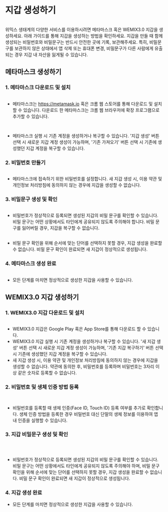 # 지갑 생성하기

<figure><img src="../../.gitbook/assets/wallet_guide_9.png" alt=""><figcaption></figcaption></figure>

위믹스 생태계의 다양한 서비스를 이용하시려면 메타마스크 혹은 WEMIX3.0 지갑을 생성하세요. 아래 가이드를 통해 지갑을 생성하는 방법을 확인하세요. 지갑을 만들 때 함께 생성되는 비밀번호와 비밀문구는 반드시 안전한 곳에 기록, 보관해주세요. 특히, 비밀문구를 보관하지 않은 상태에서 앱 삭제 또는 휴대폰 변경, 비밀문구가 다른 사람에게 유출되는 경우 지갑 내 자산을 잃게될 수 있습니다.

## 메타마스크 생성하기 <a href="#test" id="test"></a>

### 1. 메타마스크 다운로드 및 설치

<figure><img src="../../.gitbook/assets/wallet_guide_10 (1).png" alt=""><figcaption></figcaption></figure>

* 메타마스크는 https://metamask.io 혹은 크롬 웹 스토어를 통해 다운로드 및 설치할 수 있습니다. 다운로드 한 메타마스크는 크롬 웹 브라우저에 확장 프로그램으로 추가할 수 있습니다.

<figure><img src="../../.gitbook/assets/wallet_guide_10.png" alt=""><figcaption></figcaption></figure>

<figure><img src="../../.gitbook/assets/wallet_guide_12.png" alt=""><figcaption></figcaption></figure>

* 메타마스크 실행 시 기존 계정을 생성하거나 복구할 수 있습니다. '지갑 생성' 버튼 선택 시 새로운 지갑 계정 생성이 가능하며, '기존 가져오기' 버튼 선택 시 기존에 생성했던 지갑 계정을 복구할 수 있습니다.

### 2. 비밀번호 만들기

<figure><img src="../../.gitbook/assets/wallet_guide_13.png" alt=""><figcaption></figcaption></figure>

* 메타마스크에 접속하기 위한 비밀번호를 설정합니다. 새 지갑 생성 시, 이용 약관 및 개인정보 처리방침에 동의하지 않는 경우에 지갑을 생성할 수 없습니다.

### 3. 비밀문구 생성 및 확인

<figure><img src="../../.gitbook/assets/wallet_guide_14.png" alt=""><figcaption></figcaption></figure>

* 비밀번호가 정상적으로 등록되면 생성된 지갑의 비밀 문구를 확인할 수 있습니다. 비밀 문구는 어떤 상황에서도 타인에게 공유되지 않도록 주의해야 합니다. 비밀 문구를 잃어버릴 경우, 지갑을 복구할 수 없습니다.

<figure><img src="../../.gitbook/assets/wallet_guide_15.png" alt=""><figcaption></figcaption></figure>

* 비밀 문구 확인을 위해 순서에 맞는 단어를 선택하지 못할 경우, 지갑 생성을 완료할 수 없습니다. 비밀 문구 확인이 완료되면 새 지갑이 정상적으로 생성됩니다.

### 4. 메타마스크 생성 완료

<figure><img src="../../.gitbook/assets/wallet_guide_16.png" alt=""><figcaption></figcaption></figure>

* 모든 단계를 마치면 정상적으로 생성한 지갑을 사용할 수 있습니다.

## WEMIX3.0 지갑 생성하기

### 1. WEMIX3.0 지갑 다운로드 및 설치

<figure><img src="../../.gitbook/assets/wallet_guide_1.png" alt=""><figcaption></figcaption></figure>

* WEMIX3.0 지갑은 Google Play 혹은 App Store를 통해 다운로드 할 수 있습니다.
* WEMIX3.0 지갑 실행 시 기존 계정을 생성하거나 복구할 수 있습니다. '새 지갑 생성' 버튼 선택 시 새로운 지갑 계정 생성이 가능하며, '기존 지갑 복구하기' 버튼 선택 시 기존에 생성했던 지갑 계정을 복구할 수 있습니다.
* 새 지갑 생성 시, 이용 약관 및 개인정보 처리방침에 동의하지 않는 경우에 지갑을 생성할 수 없습니다. 약관에 동의한 후, 비밀번호를 등록하며 비밀번호는 3자리 이상 같은 숫자로 등록할 수 없습니다.

### 2. 비밀번호 및 생체 인증 방법 등록

<div>

<figure><img src="../../.gitbook/assets/wallet_guide_2 (1).png" alt=""><figcaption></figcaption></figure>

 

<figure><img src="../../.gitbook/assets/wallet_guide_3.png" alt=""><figcaption></figcaption></figure>

</div>

* 비밀번호를 등록할 때 생체 인증(Face ID, Touch ID) 등록 여부를 추가로 확인합니다. 생체 인증 방법을 등록한 경우 비밀번호 대신 단말의 생체 정보를 이용하여 앱 내 인증을 실행할 수 있습니다.

### 3. 지갑 비밀문구 생성 및 확인

<div>

<figure><img src="../../.gitbook/assets/wallet_guide_4.png" alt=""><figcaption></figcaption></figure>

 

<figure><img src="../../.gitbook/assets/wallet_guide_5 (2).png" alt=""><figcaption></figcaption></figure>

 

<figure><img src="../../.gitbook/assets/wallet_guide_6.png" alt=""><figcaption></figcaption></figure>

</div>

* 비밀번호가 정상적으로 등록되면 생성된 지갑의 비밀 문구를 확인할 수 있습니다. 비밀 문구는 어떤 상황에서도 타인에게 공유되지 않도록 주의해야 하며, 비밀 문구 확인을 위해 순서에 맞는 단어를 선택하지 못할 경우, 지갑 생성을 완료할 수 없습니다. 비밀 문구 확인이 완료되면 새 지갑이 정상적으로 생성됩니다.

### 4. 지갑 생성 완료

* 모든 단계를 마치면 정상적으로 생성한 지갑을 사용할 수 있습니다.
